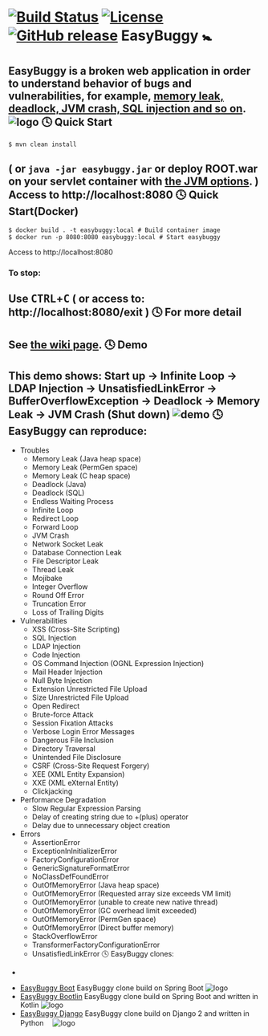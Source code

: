 [![Build Status](https://travis-ci.org/k-tamura/easybuggy.svg?branch=master)](https://travis-ci.org/k-tamura/easybuggy)
[![License](https://img.shields.io/badge/License-Apache%202.0-blue.svg)](https://opensource.org/licenses/Apache-2.0)
[![GitHub release](https://img.shields.io/github/release/k-tamura/easybuggy.svg)](https://github.com/k-tamura/easybuggy/releases/latest)
EasyBuggy :baby_symbol:
=
EasyBuggy is a broken web application in order to understand behavior of bugs and vulnerabilities, for example, [memory leak, deadlock, JVM crash, SQL injection and so on](https://github.com/k-tamura/easybuggy#clock4-easybuggy-can-reproduce).
![logo](https://raw.githubusercontent.com/wiki/k-tamura/easybuggy/images/mov_eb.gif)
:clock4: Quick Start
-
    $ mvn clean install
( or ``` java -jar easybuggy.jar ``` or deploy ROOT.war on your servlet container with [the JVM options](https://github.com/k-tamura/easybuggy/blob/master/pom.xml#L204). )
Access to
    http://localhost:8080
:clock4: Quick Start(Docker)
-
    $ docker build . -t easybuggy:local # Build container image
    $ docker run -p 8080:8080 easybuggy:local # Start easybuggy
Access to
    http://localhost:8080
### To stop:
  Use <kbd>CTRL</kbd>+<kbd>C</kbd> ( or access to: http://localhost:8080/exit )
:clock4: For more detail
-
   
See [the wiki page](https://github.com/k-tamura/easybuggy/wiki).
:clock4: Demo
-
This demo shows: Start up -> Infinite Loop -> LDAP Injection -> UnsatisfiedLinkError -> BufferOverflowException -> Deadlock -> Memory Leak -> JVM Crash (Shut down)
![demo](https://github.com/k-tamura/easybuggy/blob/master/demo_eb.gif)
:clock4: EasyBuggy can reproduce:
-
* Troubles
  * Memory Leak (Java heap space)
  * Memory Leak (PermGen space)
  * Memory Leak (C heap space)
  * Deadlock (Java)
  * Deadlock (SQL)
  * Endless Waiting Process
  * Infinite Loop
  * Redirect Loop
  * Forward Loop
  * JVM Crash
  * Network Socket Leak
  * Database Connection Leak
  * File Descriptor Leak 
  * Thread Leak 
  * Mojibake
  * Integer Overflow
  * Round Off Error
  * Truncation Error
  * Loss of Trailing Digits
* Vulnerabilities
  * XSS (Cross-Site Scripting)
  * SQL Injection
  * LDAP Injection
  * Code Injection
  * OS Command Injection (OGNL Expression Injection)
  * Mail Header Injection
  * Null Byte Injection
  * Extension Unrestricted File Upload
  * Size Unrestricted File Upload
  * Open Redirect
  * Brute-force Attack
  * Session Fixation Attacks
  * Verbose Login Error Messages
  * Dangerous File Inclusion
  * Directory Traversal
  * Unintended File Disclosure
  * CSRF (Cross-Site Request Forgery)
  * XEE (XML Entity Expansion)
  * XXE (XML eXternal Entity)
  * Clickjacking
* Performance Degradation
  * Slow Regular Expression Parsing
  * Delay of creating string due to +(plus) operator
  * Delay due to unnecessary object creation
* Errors
  * AssertionError
  * ExceptionInInitializerError
  * FactoryConfigurationError
  * GenericSignatureFormatError
  * NoClassDefFoundError
  * OutOfMemoryError (Java heap space) 
  * OutOfMemoryError (Requested array size exceeds VM limit)
  * OutOfMemoryError (unable to create new native thread)
  * OutOfMemoryError (GC overhead limit exceeded)
  * OutOfMemoryError (PermGen space)
  * OutOfMemoryError (Direct buffer memory)
  * StackOverflowError
  * TransformerFactoryConfigurationError
  * UnsatisfiedLinkError
:clock4: EasyBuggy clones:
-
* [EasyBuggy Boot](https://github.com/k-tamura/easybuggy4sb)
  EasyBuggy clone build on Spring Boot
  ![logo](https://raw.githubusercontent.com/wiki/k-tamura/easybuggy/images/mov_ebsb.gif)
* [EasyBuggy Bootlin](https://github.com/k-tamura/easybuggy4kt)
  EasyBuggy clone build on Spring Boot and written in Kotlin
  ![logo](https://raw.githubusercontent.com/wiki/k-tamura/easybuggy/images/mov_ebkt.gif)
* [EasyBuggy Django](https://github.com/k-tamura/easybuggy4django)
  EasyBuggy clone build on Django 2 and written in Python
  　![logo](https://github.com/k-tamura/easybuggy4django/blob/master/static/easybuggy.png)
